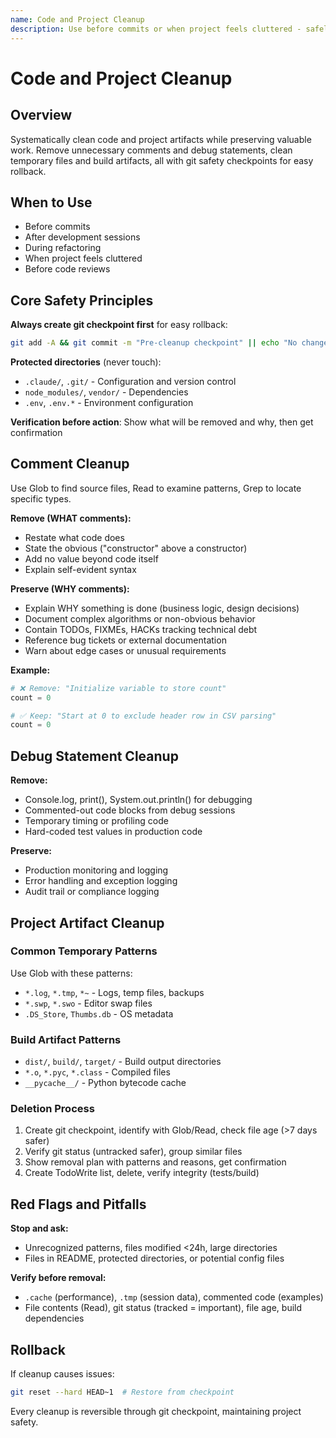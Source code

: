 ```yaml
---
name: Code and Project Cleanup
description: Use before commits or when project feels cluttered - safely removes unnecessary comments, debug statements, temp files, and build artifacts with git checkpoints
---
```


# Code and Project Cleanup

## Overview

Systematically clean code and project artifacts while preserving valuable work. Remove unnecessary comments and debug statements, clean temporary files and build artifacts, all with git safety checkpoints for easy rollback.

## When to Use

- Before commits
- After development sessions
- During refactoring
- When project feels cluttered
- Before code reviews

## Core Safety Principles

**Always create git checkpoint first** for easy rollback:
```bash
git add -A && git commit -m "Pre-cleanup checkpoint" || echo "No changes to commit"
```

**Protected directories** (never touch):
- `.claude/`, `.git/` - Configuration and version control
- `node_modules/`, `vendor/` - Dependencies
- `.env`, `.env.*` - Environment configuration

**Verification before action**: Show what will be removed and why, then get confirmation

## Comment Cleanup

Use Glob to find source files, Read to examine patterns, Grep to locate specific types.

**Remove (WHAT comments):**
- Restate what code does
- State the obvious ("constructor" above a constructor)
- Add no value beyond code itself
- Explain self-evident syntax

**Preserve (WHY comments):**
- Explain WHY something is done (business logic, design decisions)
- Document complex algorithms or non-obvious behavior
- Contain TODOs, FIXMEs, HACKs tracking technical debt
- Reference bug tickets or external documentation
- Warn about edge cases or unusual requirements

**Example:**
```python
# ❌ Remove: "Initialize variable to store count"
count = 0

# ✅ Keep: "Start at 0 to exclude header row in CSV parsing"
count = 0
```

## Debug Statement Cleanup

**Remove:**
- Console.log, print(), System.out.println() for debugging
- Commented-out code blocks from debug sessions
- Temporary timing or profiling code
- Hard-coded test values in production code

**Preserve:**
- Production monitoring and logging
- Error handling and exception logging
- Audit trail or compliance logging

## Project Artifact Cleanup

### Common Temporary Patterns

Use Glob with these patterns:
- `*.log`, `*.tmp`, `*~` - Logs, temp files, backups
- `*.swp`, `*.swo` - Editor swap files
- `.DS_Store`, `Thumbs.db` - OS metadata

### Build Artifact Patterns

- `dist/`, `build/`, `target/` - Build output directories
- `*.o`, `*.pyc`, `*.class` - Compiled files
- `__pycache__/` - Python bytecode cache

### Deletion Process

1. Create git checkpoint, identify with Glob/Read, check file age (>7 days safer)
2. Verify git status (untracked safer), group similar files
3. Show removal plan with patterns and reasons, get confirmation
4. Create TodoWrite list, delete, verify integrity (tests/build)

## Red Flags and Pitfalls

**Stop and ask:**
- Unrecognized patterns, files modified <24h, large directories
- Files in README, protected directories, or potential config files

**Verify before removal:**
- `.cache` (performance), `.tmp` (session data), commented code (examples)
- File contents (Read), git status (tracked = important), file age, build dependencies

## Rollback

If cleanup causes issues:
```bash
git reset --hard HEAD~1  # Restore from checkpoint
```

Every cleanup is reversible through git checkpoint, maintaining project safety.
